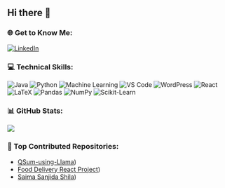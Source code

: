## Hi there 👋
### 🌐 Get to Know Me:
[![LinkedIn](https://img.shields.io/badge/LinkedIn-0077B5?style=for-the-badge&logo=linkedin&logoColor=white)]([https://www.linkedin.com/](https://www.linkedin.com/in/saima-sanjida-shila-5a4373236/))
### 💻 Technical Skills:
![Java](https://img.shields.io/badge/C-00599C?style=for-the-badge&logo=c&logoColor=white)
![Python](https://img.shields.io/badge/Python-3776AB?style=for-the-badge&logo=python&logoColor=white)
![Machine Learning](https://img.shields.io/badge/Machine%20Learning-00C853?style=for-the-badge&logo=ai&logoColor=white)
![VS Code](https://img.shields.io/badge/VS%20Code-0078D4?style=for-the-badge&logo=visualstudiocode&logoColor=white)
![WordPress](https://img.shields.io/badge/WordPress-21759B?style=for-the-badge&logo=wordpress&logoColor=white)
![React](https://img.shields.io/badge/React-61DAFB?style=for-the-badge&logo=react&logoColor=black)
![LaTeX](https://img.shields.io/badge/LaTeX-008080?style=for-the-badge&logo=latex&logoColor=white)
![Pandas](https://img.shields.io/badge/Pandas-150458?style=for-the-badge&logo=pandas&logoColor=white)
![NumPy](https://img.shields.io/badge/NumPy-013243?style=for-the-badge&logo=numpy&logoColor=white)
![Scikit-Learn](https://img.shields.io/badge/Scikit--Learn-F7931E?style=for-the-badge&logo=scikit-learn&logoColor=white)


### 📊 GitHub Stats:
![](https://github-readme-stats.vercel.app/api?username=saimasanjidashila&theme=dark&hide_border=false&include_all_commits=true&count_private=true)


### 📂 Top Contributed Repositories:
- [QSum-using-Llama](https://github.com/saimasanjidashila/QSum-using-Llama))
- [Food Delivery React Project](https://github.com/saimasanjidashila/Food-Delivery-React-Project))
- [Saima Sanjida Shila](https://github.com/saimasanjidashila/SaimaSanjidaShila_Website))

<!--
**saimasanjidashila/saimasanjidashila** is a ✨ _special_ ✨ repository because its `README.md` (this file) appears on your GitHub profile.

Here are some ideas to get you started:

- 🔭 I’m currently working on ...
- 🌱 I’m currently learning ...
- 👯 I’m looking to collaborate on ...
- 🤔 I’m looking for help with ...
- 💬 Ask me about ...
- 📫 How to reach me: ...
- 😄 Pronouns: ...
- ⚡ Fun fact: ...
-->
